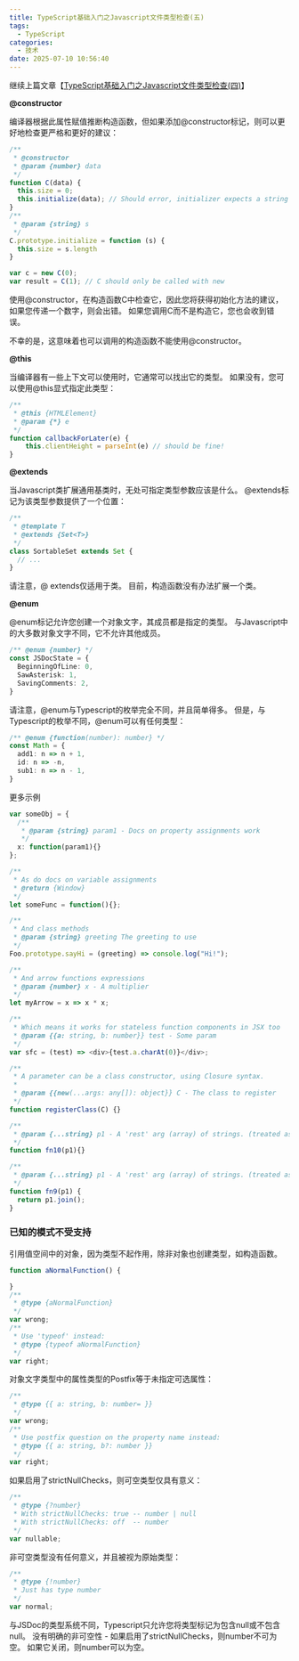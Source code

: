 ```yaml
---
title: TypeScript基础入门之Javascript文件类型检查(五)
tags:
  - TypeScript
categories:
  - 技术
date: 2025-07-10 10:56:40
---
```


继续上篇文章【[TypeScript基础入门之Javascript文件类型检查(四)](https://www.gowhich.com/blog/962)】

**@constructor**

编译器根据此属性赋值推断构造函数，但如果添加@constructor标记，则可以更好地检查更严格和更好的建议：

```ts
/**
 * @constructor
 * @param {number} data
 */
function C(data) {
  this.size = 0;
  this.initialize(data); // Should error, initializer expects a string
}
/**
 * @param {string} s
 */
C.prototype.initialize = function (s) {
  this.size = s.length
}

var c = new C(0);
var result = C(1); // C should only be called with new
```

使用@constructor，在构造函数C中检查它，因此您将获得初始化方法的建议，如果您传递一个数字，则会出错。 如果您调用C而不是构造它，您也会收到错误。

不幸的是，这意味着也可以调用的构造函数不能使用@constructor。

**@this**

当编译器有一些上下文可以使用时，它通常可以找出它的类型。 如果没有，您可以使用@this显式指定此类型：

```ts
/**
 * @this {HTMLElement}
 * @param {*} e
 */
function callbackForLater(e) {
    this.clientHeight = parseInt(e) // should be fine!
}
```

**@extends**

当Javascript类扩展通用基类时，无处可指定类型参数应该是什么。 @extends标记为该类型参数提供了一个位置：

```ts
/**
 * @template T
 * @extends {Set<T>}
 */
class SortableSet extends Set {
  // ...
}
```

请注意，@ extends仅适用于类。 目前，构造函数没有办法扩展一个类。

**@enum**

@enum标记允许您创建一个对象文字，其成员都是指定的类型。 与Javascript中的大多数对象文字不同，它不允许其他成员。

```ts
/** @enum {number} */
const JSDocState = {
  BeginningOfLine: 0,
  SawAsterisk: 1,
  SavingComments: 2,
}
```

请注意，@enum与Typescript的枚举完全不同，并且简单得多。 但是，与Typescript的枚举不同，@enum可以有任何类型：

```ts
/** @enum {function(number): number} */
const Math = {
  add1: n => n + 1,
  id: n => -n,
  sub1: n => n - 1,
}
```

更多示例

```ts
var someObj = {
  /**
   * @param {string} param1 - Docs on property assignments work
   */
  x: function(param1){}
};

/**
 * As do docs on variable assignments
 * @return {Window}
 */
let someFunc = function(){};

/**
 * And class methods
 * @param {string} greeting The greeting to use
 */
Foo.prototype.sayHi = (greeting) => console.log("Hi!");

/**
 * And arrow functions expressions
 * @param {number} x - A multiplier
 */
let myArrow = x => x * x;

/**
 * Which means it works for stateless function components in JSX too
 * @param {{a: string, b: number}} test - Some param
 */
var sfc = (test) => <div>{test.a.charAt(0)}</div>;

/**
 * A parameter can be a class constructor, using Closure syntax.
 *
 * @param {{new(...args: any[]): object}} C - The class to register
 */
function registerClass(C) {}

/**
 * @param {...string} p1 - A 'rest' arg (array) of strings. (treated as 'any')
 */
function fn10(p1){}

/**
 * @param {...string} p1 - A 'rest' arg (array) of strings. (treated as 'any')
 */
function fn9(p1) {
  return p1.join();
}
```

### 已知的模式不受支持

引用值空间中的对象，因为类型不起作用，除非对象也创建类型，如构造函数。

```ts
function aNormalFunction() {

}
/**
 * @type {aNormalFunction}
 */
var wrong;
/**
 * Use 'typeof' instead:
 * @type {typeof aNormalFunction}
 */
var right;
```

对象文字类型中的属性类型的Postfix等于未指定可选属性：

```ts
/**
 * @type {{ a: string, b: number= }}
 */
var wrong;
/**
 * Use postfix question on the property name instead:
 * @type {{ a: string, b?: number }}
 */
var right;
```

如果启用了strictNullChecks，则可空类型仅具有意义：

```ts
/**
 * @type {?number}
 * With strictNullChecks: true -- number | null
 * With strictNullChecks: off  -- number
 */
var nullable;
```

非可空类型没有任何意义，并且被视为原始类型：

```ts
/**
 * @type {!number}
 * Just has type number
 */
var normal;
```

与JSDoc的类型系统不同，Typescript只允许您将类型标记为包含null或不包含null。 没有明确的非可空性 - 如果启用了strictNullChecks，则number不可为空。 如果它关闭，则number可以为空。
